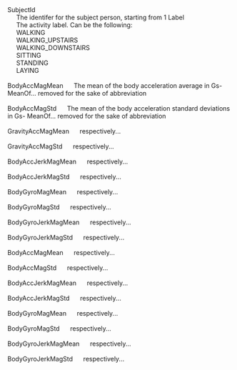 <html>
SubjectId<br>
&nbsp;&nbsp;&nbsp;&nbsp;&nbsp;The identifer for the subject person, starting from 1
Label    <br>
&nbsp;&nbsp;&nbsp;&nbsp;&nbsp;The activity label. Can be the following:<br>
&nbsp;&nbsp;&nbsp;&nbsp;&nbsp;WALKING<br>
&nbsp;&nbsp;&nbsp;&nbsp;&nbsp;WALKING_UPSTAIRS<br>
&nbsp;&nbsp;&nbsp;&nbsp;&nbsp;WALKING_DOWNSTAIRS<br>
&nbsp;&nbsp;&nbsp;&nbsp;&nbsp;SITTING<br>
&nbsp;&nbsp;&nbsp;&nbsp;&nbsp;STANDING<br>
&nbsp;&nbsp;&nbsp;&nbsp;&nbsp;LAYING<br><br> 
BodyAccMagMean
&nbsp;&nbsp;&nbsp;&nbsp;&nbsp;The mean of the body acceleration average in Gs- MeanOf... removed for the sake of abbreviation<br><br>
BodyAccMagStd     
&nbsp;&nbsp;&nbsp;&nbsp;&nbsp;The mean of the  body acceleration standard deviations in Gs- MeanOf... removed for the sake of abbreviation<br><br>
GravityAccMagMean 
&nbsp;&nbsp;&nbsp;&nbsp;&nbsp;respectively...<br><br>
GravityAccMagStd    
&nbsp;&nbsp;&nbsp;&nbsp;&nbsp;respectively...<br><br>
BodyAccJerkMagMean  
&nbsp;&nbsp;&nbsp;&nbsp;&nbsp;respectively...<br><br>
BodyAccJerkMagStd 
&nbsp;&nbsp;&nbsp;&nbsp;&nbsp;respectively...<br><br>
BodyGyroMagMean    
&nbsp;&nbsp;&nbsp;&nbsp;&nbsp;respectively...<br><br>
BodyGyroMagStd    
&nbsp;&nbsp;&nbsp;&nbsp;&nbsp;respectively...<br><br>
BodyGyroJerkMagMean 
&nbsp;&nbsp;&nbsp;&nbsp;&nbsp;respectively...<br><br>
BodyGyroJerkMagStd 
&nbsp;&nbsp;&nbsp;&nbsp;&nbsp;respectively...<br><br>
BodyAccMagMean     
&nbsp;&nbsp;&nbsp;&nbsp;&nbsp;respectively...<br><br>
BodyAccMagStd      
&nbsp;&nbsp;&nbsp;&nbsp;&nbsp;respectively...<br><br>
BodyAccJerkMagMean  
&nbsp;&nbsp;&nbsp;&nbsp;&nbsp;respectively...<br><br>
BodyAccJerkMagStd  
&nbsp;&nbsp;&nbsp;&nbsp;&nbsp;respectively...<br><br>
BodyGyroMagMean 
&nbsp;&nbsp;&nbsp;&nbsp;&nbsp;respectively...<br><br>
BodyGyroMagStd    
&nbsp;&nbsp;&nbsp;&nbsp;&nbsp;respectively...<br><br>
BodyGyroJerkMagMean 
&nbsp;&nbsp;&nbsp;&nbsp;&nbsp;respectively...<br><br>
BodyGyroJerkMagStd 
&nbsp;&nbsp;&nbsp;&nbsp;&nbsp;respectively...<br><br>
</html>
